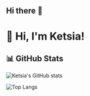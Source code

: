 ## Hi there 👋

# 👋 Hi, I'm Ketsia!

## 📊 GitHub Stats

![Ketsia's GitHub stats](https://github-readme-stats.vercel.app/api?username=ketsia0623&show_icons=true&theme=radical)

![Top Langs](https://github-readme-stats.vercel.app/api/top-langs/?username=ketsia0623&layout=compact)


<!--
**ketsia0623/ketsia0623** is a ✨ _special_ ✨ repository because its `README.md` (this file) appears on your GitHub profile.

Here are some ideas to get you started:

- 🔭 I’m currently working on ...
- 🌱 I’m currently learning JavaScript and Java
- 👯 I’m looking to collaborate on Full-Stack Project
- 🤔 I’m looking for help with ...
- 💬 Ask me about Python...
- 📫 How to reach me: LinkedIn, and email
- ⚡ Fun fact: ...
-->
